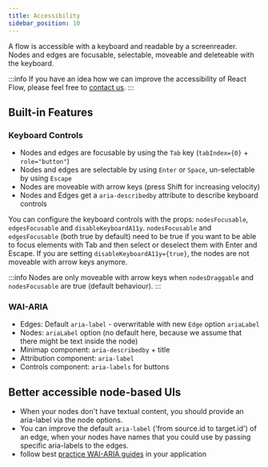 ```yaml
---
title: Accessibility
sidebar_position: 10
---
```


A flow is accessible with a keyboard and readable by a screenreader. Nodes and edges are focusable, selectable, moveable and deleteable with the keyboard.

:::info
If you have an idea how we can improve the accessibility of React Flow, please feel free to [contact us](https://pro.reactflow.dev/contact).
:::

## Built-in Features

### Keyboard Controls

- Nodes and edges are focusable by using the `Tab` key (`tabIndex={0}` + `role="button"`)
- Nodes and edges are selectable by using `Enter` or `Space`, un-selectable by using `Escape`
- Nodes are moveable with arrow keys (press Shift for increasing velocity)
- Nodes and Edges get a `aria-describedby` attribute to describe keyboard controls

You can configure the keyboard controls with the props: `nodesFocusable`, `edgesFocusable` and `disableKeyboardA11y`. `nodesFocusable` and `edgesFocusable` (both true by default) need to be true if you want to be able to focus elements with Tab and then select or deselect them with Enter and Escape. If you are setting `disableKeyboardA11y={true}`, the nodes are not moveable with arrow keys anymore.

:::info
Nodes are only moveable with arrow keys when `nodesDraggable` and `nodesFocusable` are true (default behaviour).
:::

### WAI-ARIA

- Edges: Default `aria-label` - overwritable with new `Edge` option `ariaLabel`
- Nodes: `ariaLabel` option (no default here, because we assume that there might be text inside the node)
- Minimap component: `aria-describedby` + title
- Attribution component: `aria-label`
- Controls component: `aria-labels` for buttons

## Better accessible node-based UIs

- When your nodes don't have textual content, you should provide an aria-label via the node options.
- You can improve the default `aria-label` ('from source.id to target.id') of an edge, when your nodes have names that you could use by passing specific aria-labels to the edges.
- follow best [practice WAI-ARIA guides](https://w3c.github.io/aria-practices/) in your application
